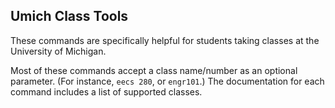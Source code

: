 ## Umich Class Tools

These commands are specifically helpful for students taking classes at the
University of Michigan.

Most of these commands accept a class name/number as an optional parameter.
(For instance, `eecs 280`, or `engr101`.) The documentation for each command
includes a list of supported classes.
